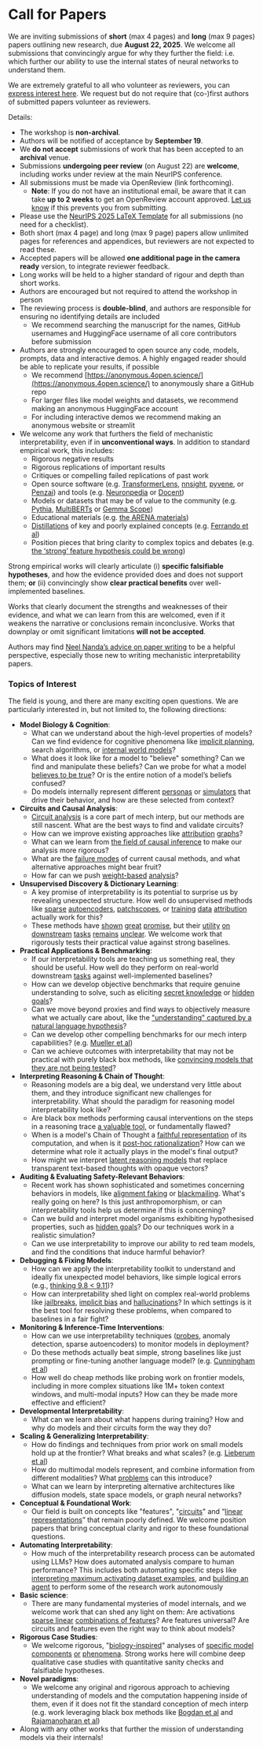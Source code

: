 # Call for Papers
We are inviting submissions of **short** (max 4 pages) and **long** (max 9 pages) papers outlining new research, due **August 22, 2025**. We welcome all submissions that convincingly argue for why they further the field: i.e. which further our ability to use the internal states of neural networks to understand them. 

We are extremely grateful to all who volunteer as reviewers, you can [express interest here](https://docs.google.com/forms/d/e/1FAIpQLSdiw1SJllzoTz_nqzDTzTOGb9DV3W_truQyh-WvYj_QGIi7Mg/viewform?usp%3Ddialog). We request but do not require that (co-)first authors of submitted papers volunteer as reviewers. 

Details: 
* The workshop is **non-archival**.
* Authors will be notified of acceptance by **September 19**.
* We **do not accept** submissions of work that has been accepted to an **archival** venue.
* Submissions **undergoing peer review** (on August 22) are **welcome**, including works under review at the main NeurIPS conference.
* All submissions must be made via OpenReview (link forthcoming).
  * **Note**: If you do not have an institutional email, be aware that it can take **up to 2 weeks** to get an OpenReview account approved. [Let us know](mailto:neurips2025@mechinterpworkshop.com) if this prevents you from submitting.
* Please use the [NeurIPS 2025 LaTeX Template](https://media.neurips.cc/Conferences/NeurIPS2025/Styles.zip) for all submissions (no need for a checklist).
* Both short (max 4 page) and long (max 9 page) papers allow unlimited pages for references and appendices, but reviewers are not expected to read these.
* Accepted papers will be allowed **one additional page in the camera ready** version, to integrate reviewer feedback.
* Long works will be held to a higher standard of rigour and depth than short works.
* Authors are encouraged but not required to attend the workshop in person
* The reviewing process is **double-blind**, and authors are responsible for ensuring no identifying details are included
  * We recommend searching the manuscript for the names, GitHub usernames and HuggingFace username of all core contributors before submission
* Authors are strongly encouraged to open source any code, models, prompts, data and interactive demos. A highly engaged reader should be able to replicate your results, if possible
  * We recommend [https://anonymous.4open.science/](https://anonymous.4open.science/) to anonymously share a GitHub repo
  * For larger files like model weights and datasets, we recommend making an anonymous HuggingFace account
  * For including interactive demos we recommend making an anonymous website or streamlit
* We welcome any work that furthers the field of mechanistic interpretability, even if in **unconventional ways**. In addition to standard empirical work, this includes:
  * Rigorous negative results
  * Rigorous replications of important results
  * Critiques or compelling failed replications of past work
  * Open source software (e.g. [TransformerLens](https://github.com/neelnanda-io/TransformerLens), [nnsight](https://github.com/ndif-team/nnsight), [pyvene](https://github.com/stanfordnlp/pyvene/tree/main/pyvene/models/mlp), or [Penzai](https://github.com/google-deepmind/penzai)) and tools (e.g. [Neuronpedia](http://neuronpedia.org) or [Docent](https://transluce.org/introducing-docent))
  * Models or datasets that may be of value to the community (e.g. [Pythia](https://arxiv.org/abs/2304.01373), [MultiBERTs](https://arxiv.org/abs/2106.16163) or [Gemma Scope](https://arxiv.org/abs/2408.05147))
  * Educational materials (e.g. [the ARENA materials](https://arena3-chapter1-transformer-interp.streamlit.app/))
  * [Distillations](https://distill.pub/2017/research-debt/) of key and poorly explained concepts (e.g. [Ferrando et al](https://arxiv.org/abs/2405.00208))
  * Position pieces that bring clarity to complex topics and debates (e.g. [the ‘strong’ feature hypothesis could be wrong](https://www.alignmentforum.org/posts/tojtPCCRpKLSHBdpn/the-strong-feature-hypothesis-could-be-wrong))

Strong empirical works will clearly articulate (i) **specific falsifiable hypotheses**, and how the evidence provided does and does not support them; **or** (ii) convincingly show **clear practical benefits** over well-implemented baselines. 

Works that clearly document the strengths and weaknesses of their evidence, and what we can learn from this are welcomed, even if it weakens the narrative or conclusions remain inconclusive. Works that downplay or omit significant limitations **will not be accepted**. 

Authors may find [Neel Nanda’s advice on paper writing](https://www.alignmentforum.org/posts/eJGptPbbFPZGLpjsp/highly-opinionated-advice-on-how-to-write-ml-papers) to be a helpful perspective, especially those new to writing mechanistic interpretability papers. 
### Topics of Interest
The field is young, and there are many exciting open questions. We are particularly interested in, but not limited to, the following directions: 
* **Model Biology & Cognition**:
  * What can we understand about the high-level properties of models? Can we find evidence for cognitive phenomena like [implicit planning](https://transformer-circuits.pub/2025/attribution-graphs/biology.html%23dives-poems), search algorithms, or [internal world models](https://arxiv.org/abs/2210.13382)?
  * What does it look like for a model to "believe" something? Can we find and manipulate these beliefs? Can we probe for what a model [believes to be true](https://arxiv.org/abs/2310.06824)? Or is the entire notion of a model’s beliefs confused?
  * Do models internally represent different [personas](https://arxiv.org/abs/2406.12094) or [simulators](https://www.nature.com/articles/s41586-023-06647-8) that drive their behavior, and how are these selected from context?
* **Circuits and Causal Analysis**:
  * [Circuit analysis](https://distill.pub/2020/circuits/zoom-in/) is a core part of mech interp, but our methods are still nascent. What are the best ways to find and validate circuits?
  * How can we improve existing approaches like [attribution](https://arxiv.org/abs/2406.11944) [graphs](https://transformer-circuits.pub/2025/attribution-graphs/methods.html)?
  * What can we learn from [the field of causal inference](https://arxiv.org/abs/2407.04690) to make our analysis more rigorous?
  * What are the [failure modes](https://arxiv.org/abs/2307.15771) of current causal methods, and what alternative approaches might bear fruit?
  * How far can we push [weight-based](https://arxiv.org/abs/2301.05217) [analysis](https://arxiv.org/abs/2410.08417)?
* **Unsupervised Discovery & Dictionary Learning**:
  * A key promise of interpretability is its potential to surprise us by revealing unexpected structure. How well do unsupervised methods like [sparse](https://arxiv.org/abs/2103.15949) [autoencoders](https://transformer-circuits.pub/2023/monosemantic-features), [patch](https://arxiv.org/abs/2401.06102)[scopes](https://arxiv.org/abs/2403.10949v2), or [training](https://proceedings.mlr.press/v70/koh17a?ref%3Dhttps://githubhelp.com) [data](https://arxiv.org/abs/2308.03296) [attribution](https://arxiv.org/abs/2205.11482) actually work for this?
  * These methods have [shown](https://transformer-circuits.pub/2024/scaling-monosemanticity/index.html) [great](https://transformer-circuits.pub/2025/attribution-graphs/biology.html) [promise](https://arxiv.org/abs/2503.10965), but their [utility](https://arxiv.org/abs/2502.16681) [on](https://www.tilderesearch.com/blog/sieve) [downstream](https://arxiv.org/abs/2501.17148) [tasks](https://transformer-circuits.pub/2024/features-as-classifiers/index.html) [remains](https://arxiv.org/abs/2502.04382) [unclear](https://www.alignmentforum.org/posts/4uXCAJNuPKtKBsi28/negative-results-for-saes-on-downstream-tasks). We welcome work that rigorously tests their practical value against strong baselines.
* **Practical Applications & Benchmarking**:
  * If our interpretability tools are teaching us something real, they should be useful. How well do they perform on real-world downstream [tasks](https://www.lesswrong.com/posts/wGRnzCFcowRCrpX4Y/downstream-applications-as-validation-of-interpretability) against well-implemented baselines?
  * How can we develop objective benchmarks that require genuine understanding to solve, such as eliciting [secret knowledge](https://arxiv.org/abs/2505.14352) or [hidden goals](https://arxiv.org/abs/2503.10965)?
  * Can we move beyond proxies and find ways to objectively measure what we actually care about, like the ["understanding" captured by a natural language hypothesis](https://arxiv.org/abs/2502.04382)?
  * Can we develop other compelling benchmarks for our mech interp capabilities? (e.g. [Mueller et al](https://arxiv.org/abs/2504.13151))
  * Can we achieve outcomes with interpretability that may not be practical with purely black box methods, like [convincing models that they are not being tested](https://arxiv.org/abs/2505.14617v2)?
* **Interpreting Reasoning & Chain of Thought**:
  * Reasoning models are a big deal, we understand very little about them, and they introduce significant new challenges for interpretability. What should the paradigm for reasoning model interpretability look like?
  * Are black box methods performing causal interventions on the steps in a reasoning trace [a valuable tool](https://arxiv.org/abs/2506.19143), or fundamentally flawed?
  * When is a model's Chain of Thought a [faithful representation](https://arxiv.org/abs/2305.04388) of its computation, and when is it [post-hoc rationalization](https://arxiv.org/abs/2503.08679)? How can we determine what role it actually plays in the model's final output?
  * How might we interpret [latent reasoning models](https://arxiv.org/abs/2412.06769) that replace transparent text-based thoughts with opaque vectors?
* **Auditing & Evaluating Safety-Relevant Behaviors**:
  * Recent work has shown sophisticated and sometimes concerning behaviors in models, like [alignment faking](https://arxiv.org/abs/2412.14093) or [blackmailing](https://www.anthropic.com/research/agentic-misalignment). What's really going on here? Is this just anthropomorphism, or can interpretability tools help us determine if this is concerning?
  * Can we build and interpret model organisms exhibiting hypothesised properties, such as [hidden goals](https://arxiv.org/abs/2503.10965)? Do our techniques work in a realistic simulation?
  * Can we use interpretability to improve our ability to red team models, and find the conditions that induce harmful behavior?
* **Debugging & Fixing Models**:
  * How can we apply the interpretability toolkit to understand and ideally fix unexpected model behaviors, like simple logical errors (e.g., [thinking 9.8 < 9.11](https://transluce.org/observability-interface))?
  * How can interpretability shed light on complex real-world problems like [jailbreaks](https://transformer-circuits.pub/2025/attribution-graphs/biology.html%23dives-jailbreak), [implicit bias](https://arxiv.org/abs/2506.10922) and [hallucinations](https://arxiv.org/abs/2411.14257)? In which settings is it the best tool for resolving these problems, when compared to baselines in a fair fight?
* **Monitoring & Inference-Time Interventions**:
  * How can we use interpretability techniques ([probes](https://arxiv.org/abs/2102.12452), anomaly detection, sparse autoencoders) to monitor models in deployment?
  * Do these methods actually beat simple, strong baselines like just prompting or fine-tuning another language model? (e.g. [Cunningham et al](https://alignment.anthropic.com/2025/cheap-monitors/))
  * How well do cheap methods like probing work on frontier models, including in more complex situations like 1M+ token context windows, and multi-modal inputs? How can they be made more effective and efficient?
* **Developmental Interpretability**:
  * What can we learn about what happens during training? How and why do models and their circuits form the way they do?
* **Scaling & Generalizing Interpretability**:
  * How do findings and techniques from prior work on small models hold up at the frontier? What breaks and what scales? (e.g. [Lieberum et al](https://arxiv.org/abs/2307.09458))
  * How do multimodal models represent, and combine information from different modalities? What [problems](https://openreview.net/pdf?id%3DVUhRdZp8ke) can this introduce?
  * What can we learn by interpreting alternative architectures like diffusion models, state space models, or graph neural networks?
* **Conceptual & Foundational Work**:
  * Our field is built on concepts like "features", "[circuits](https://distill.pub/2020/circuits/zoom-in/)" and “[linear representations](https://transformer-circuits.pub/2024/july-update/index.html%23linear-representations)” that remain poorly defined. We welcome position papers that bring conceptual clarity and rigor to these foundational questions.
* **Automating Interpretability**:
  * How much of the interpretability research process can be automated using LLMs? How does automated analysis compare to human performance? This includes both automating specific steps like [interpreting maximum activating dataset examples](https://openaipublic.blob.core.windows.net/neuron-explainer/paper/index.html), and [building an agent](https://arxiv.org/abs/2404.14394) to perform some of the research work autonomously
* **Basic science**:
  * There are many fundamental mysteries of model internals, and we welcome work that can shed any light on them: Are activations [sparse linear](https://arxiv.org/abs/1601.03764) [combinations of features](https://transformer-circuits.pub/2022/toy_model/index.html)? Are features universal? Are circuits and features even the right way to think about models?
* **Rigorous Case Studies**:
  * We welcome rigorous, "[biology-inspired](https://distill.pub/2020/circuits/curve-circuits/)" analyses of [specific model](https://arxiv.org/abs/2310.04625) [components](https://transformer-circuits.pub/2024/scaling-monosemanticity/index.html) [or](https://arxiv.org/abs/2305.01610) [phenomena](https://arxiv.org/abs/2306.09346). Strong works here will combine deep qualitative case studies with quantitative sanity checks and falsifiable hypotheses.
* **Novel paradigms**:
  * We welcome any original and rigorous approach to achieving understanding of models and the computation happening inside of them, even if it does not fit the standard conception of mech interp (e.g. work leveraging black box methods like [Bogdan et al](https://arxiv.org/abs/2506.19143) and [Rajamanoharan et al](https://www.alignmentforum.org/posts/wnzkjSmrgWZaBa2aC/self-preservation-or-instruction-ambiguity-examining-the))
* Along with any other works that further the mission of understanding models via their internals!